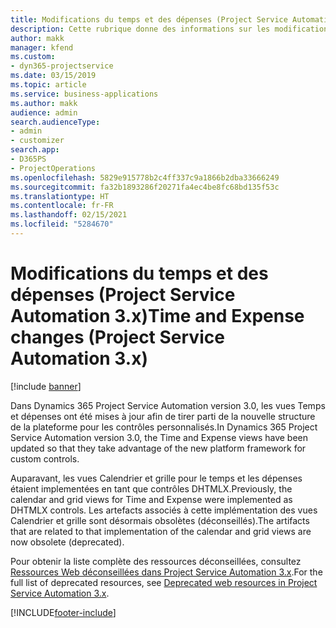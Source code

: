 ```yaml
---
title: Modifications du temps et des dépenses (Project Service Automation 3.x)
description: Cette rubrique donne des informations sur les modifications de la solution pour le temps et les dépenses.
author: makk
manager: kfend
ms.custom:
- dyn365-projectservice
ms.date: 03/15/2019
ms.topic: article
ms.service: business-applications
ms.author: makk
audience: admin
search.audienceType:
- admin
- customizer
search.app:
- D365PS
- ProjectOperations
ms.openlocfilehash: 5829e915778b2c4ff337c9a1866b2dba33666249
ms.sourcegitcommit: fa32b1893286f20271fa4ec4be8fc68bd135f53c
ms.translationtype: HT
ms.contentlocale: fr-FR
ms.lasthandoff: 02/15/2021
ms.locfileid: "5284670"
---
```

# <a name="time-and-expense-changes-project-service-automation-3x"></a><span data-ttu-id="06c9d-103">Modifications du temps et des dépenses (Project Service Automation 3.x)</span><span class="sxs-lookup"><span data-stu-id="06c9d-103">Time and Expense changes (Project Service Automation 3.x)</span></span>

[!include [banner](../../includes/psa-now-project-operations.md)]

<span data-ttu-id="06c9d-104">Dans Dynamics 365 Project Service Automation version 3.0, les vues Temps et dépenses ont été mises à jour afin de tirer parti de la nouvelle structure de la plateforme pour les contrôles personnalisés.</span><span class="sxs-lookup"><span data-stu-id="06c9d-104">In Dynamics 365 Project Service Automation version 3.0, the Time and Expense views have been updated so that they take advantage of the new platform framework for custom controls.</span></span>

<span data-ttu-id="06c9d-105">Auparavant, les vues Calendrier et grille pour le temps et les dépenses étaient implementées en tant que contrôles DHTMLX.</span><span class="sxs-lookup"><span data-stu-id="06c9d-105">Previously, the calendar and grid views for Time and Expense were implemented as DHTMLX controls.</span></span> <span data-ttu-id="06c9d-106">Les artefacts associés à cette implémentation des vues Calendrier et grille sont désormais obsolètes (déconseillés).</span><span class="sxs-lookup"><span data-stu-id="06c9d-106">The artifacts that are related to that implementation of the calendar and grid views are now obsolete (deprecated).</span></span>

<span data-ttu-id="06c9d-107">Pour obtenir la liste complète des ressources déconseillées, consultez [Ressources Web déconseillées dans Project Service Automation 3.x](web-resources-deprecated-v3.x.md).</span><span class="sxs-lookup"><span data-stu-id="06c9d-107">For the full list of deprecated resources, see [Deprecated web resources in Project Service Automation 3.x](web-resources-deprecated-v3.x.md).</span></span>


[!INCLUDE[footer-include](../../includes/footer-banner.md)]